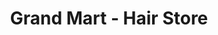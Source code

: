 ---
title: "Grand Mart - Hair Store"
url: /phoenix/grand-mart-hair-store-west-baseline-road/
shop: beauty
---